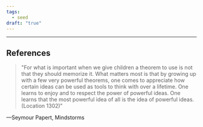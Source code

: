 ```yaml
---
tags:
  - seed
draft: "true"
---
```



---
## References

>"For what is important when we give children a theorem to use is not that they should memorize it. What matters most is that by growing up with a few very powerful theorems, one comes to appreciate how certain ideas can be used as tools to think with over a lifetime. One learns to enjoy and to respect the power of powerful ideas. One learns that the most powerful idea of all is the idea of powerful ideas. (Location 1302)"

—Seymour Papert, Mindstorms